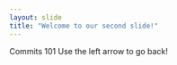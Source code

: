 ```yaml
---
layout: slide
title: "Welcome to our second slide!"
---
```

Commits 101
Use the left arrow to go back!
